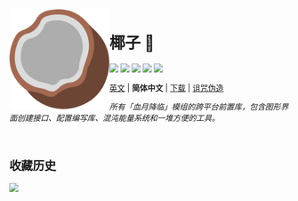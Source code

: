 <!--suppress HtmlDeprecatedAttribute, CheckImageSize -->
<img src="icon.png" align="left" width="180" alt="logo">

# 椰子 :coconut:

[![](https://img.shields.io/github/license/BMBTeam/kokos.svg)](../LICENSE)
[![](https://img.shields.io/github/release/BMBTeam/kokos.svg)](https://github.com/BMBTeam/kokos/releases)
![](http://cf.way2muchnoise.eu/versions/minecraft_kokos_all.svg)
[![](http://cf.way2muchnoise.eu/kokos.svg)](https://minecraft.curseforge.com/projects/kokos)
![](https://img.shields.io/github/v/release/BMBTeam/kokos?include_prereleases&sort=semver)

[英文](../README.md) | **简体中文** | [下载](https://github.com/BMBTeam/kokos/releases) |
[诅咒伪造](https://minecraft.curseforge.com/projects/kokos)

*所有「血月降临」模组的跨平台前置库，包含图形界面创建接口、配置编写库、混沌能量系统和一堆方便的工具。*

<p>&nbsp;</p>

## 收藏历史

[![](https://api.star-history.com/svg?repos=BMBTeam/kokos&type=Timeline)](https://star-history.com/#BMBTeam/kokos&Timeline)
